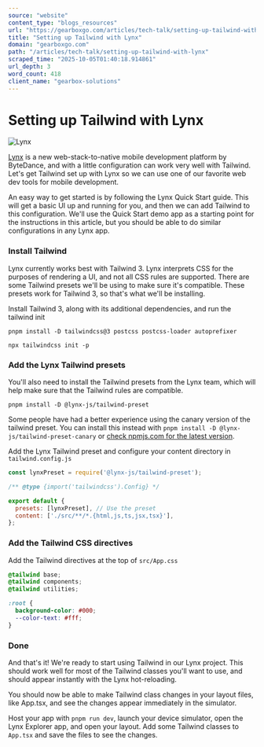 ```yaml
---
source: "website"
content_type: "blogs_resources"
url: "https://gearboxgo.com/articles/tech-talk/setting-up-tailwind-with-lynx"
title: "Setting up Tailwind with Lynx"
domain: "gearboxgo.com"
path: "/articles/tech-talk/setting-up-tailwind-with-lynx"
scraped_time: "2025-10-05T01:40:18.914861"
url_depth: 3
word_count: 418
client_name: "gearbox-solutions"
---
```


# Setting up Tailwind with Lynx

![Lynx](https://s3.us-east-1.amazonaws.com/assets.gearboxgo.com/lynx-tailwind.png)

[Lynx](https://lynxjs.org/) is a new web-stack-to-native mobile development platform by ByteDance, and with a little configuration can work very well with Tailwind. Let's get Tailwind set up with Lynx so we can use one of our favorite web dev tools for mobile development.

An easy way to get started is by following the Lynx Quick Start guide. This will get a basic UI up and running for you, and then we can add Tailwind to this configuration. We'll use the Quick Start demo app as a starting point for the instructions in this article, but you should be able to do similar configurations in any Lynx app.

### Install Tailwind

Lynx currently works best with Tailwind 3. Lynx interprets CSS for the purposes of rendering a UI, and not all CSS rules are supported. There are some Tailwind presets we'll be using to make sure it's compatible. These presets work for Tailwind 3, so that's what we'll be installing.

Install Tailwind 3, along with its additional dependencies, and run the tailwind init

```
pnpm install -D tailwindcss@3 postcss postcss-loader autoprefixer

npx tailwindcss init -p
```

### Add the Lynx Tailwind presets

You'll also need to install the Tailwind presets from the Lynx team, which will help make sure that the Tailwind rules are compatible.

```
pnpm install -D @lynx-js/tailwind-preset
```

Some people have had a better experience using the canary version of the tailwind preset. You can install this instead with `pnpm install -D @lynx-js/tailwind-preset-canary` or [check npmjs.com for the latest version](https://www.npmjs.com/package/@lynx-js/tailwind-preset-canary).

Add the Lynx Tailwind preset and configure your content directory in `tailwind.config.js`

```javascript
const lynxPreset = require('@lynx-js/tailwind-preset');

/** @type {import('tailwindcss').Config} */

export default {
  presets: [lynxPreset], // Use the preset
  content: ['./src/**/*.{html,js,ts,jsx,tsx}'],
};
```

### Add the Tailwind CSS directives

Add the Tailwind directives at the top of `src/App.css`

```css
@tailwind base;
@tailwind components;
@tailwind utilities;

:root {
  background-color: #000;
  --color-text: #fff;
}
```

### Done

And that's it! We're ready to start using Tailwind in our Lynx project. This should work well for most of the Tailwind classes you'll want to use, and should appear instantly with the Lynx hot-reloading.

You should now be able to make Tailwind class changes in your layout files, like App.tsx, and see the changes appear immediately in the simulator.

Host your app with `pnpm run dev`, launch your device simulator, open the Lynx Explorer app, and open your layout. Add some Tailwind classes to `App.tsx` and save the files to see the changes.